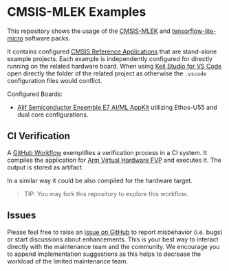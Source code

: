 # CMSIS-MLEK Examples

This repository shows the usage of the [CMSIS-MLEK](https://www.keil.arm.com/packs/cmsis-mlek-arm/overview/) and [tensorflow-lite-micro](https://www.keil.arm.com/packs/tensorflow-lite-micro-tensorflow/overview/) software packs.

It contains configured [CMSIS Reference Applications](https://open-cmsis-pack.github.io/cmsis-toolbox/ReferenceApplications/) that are stand-alone example projects. Each example is independently configured for directly running on the related hardware board. When using [Keil Studio for VS Code](https://www.keil.arm.com/) open directly the folder of the related project as otherwise the `.vscode` configuration files would conflict.

Configured Boards:

- [Alif Semiconductor Ensemble E7 AI/ML AppKit](./Alif) utilizing Ethos-U55 and dual core configurations.

## CI Verification

A [GitHub Workflow](https://github.com/Arm-Examples/cmsis-mlek-examples/blob/main/.github/workflows/test_audio.yaml) exemplifies a verification process in a CI system. It compiles the application for [Arm Virtual Hardware FVP](https://github.com/ARM-software/AVH) and executes it. The output is stored as artifact.

In a similar way it could be also compiled for the hardware target.

> TIP: You may fork this repository to explore this workflow.

## Issues

Please feel free to raise an [issue on GitHub](issues) to report misbehavior (i.e. bugs) or start discussions about enhancements. This is your best way to interact directly with the maintenance team and the community. We encourage you to append implementation suggestions as this helps to decrease the workload of the limited maintenance team.
